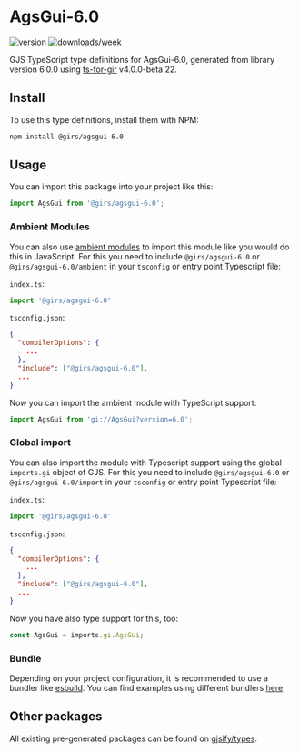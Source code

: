 
# AgsGui-6.0

![version](https://img.shields.io/npm/v/@girs/agsgui-6.0)
![downloads/week](https://img.shields.io/npm/dw/@girs/agsgui-6.0)


GJS TypeScript type definitions for AgsGui-6.0, generated from library version 6.0.0 using [ts-for-gir](https://github.com/gjsify/ts-for-gir) v4.0.0-beta.22.


## Install

To use this type definitions, install them with NPM:
```bash
npm install @girs/agsgui-6.0
```

## Usage

You can import this package into your project like this:
```ts
import AgsGui from '@girs/agsgui-6.0';
```

### Ambient Modules

You can also use [ambient modules](https://github.com/gjsify/ts-for-gir/tree/main/packages/cli#ambient-modules) to import this module like you would do this in JavaScript.
For this you need to include `@girs/agsgui-6.0` or `@girs/agsgui-6.0/ambient` in your `tsconfig` or entry point Typescript file:

`index.ts`:
```ts
import '@girs/agsgui-6.0'
```

`tsconfig.json`:
```json
{
  "compilerOptions": {
    ...
  },
  "include": ["@girs/agsgui-6.0"],
  ...
}
```

Now you can import the ambient module with TypeScript support: 

```ts
import AgsGui from 'gi://AgsGui?version=6.0';
```

### Global import

You can also import the module with Typescript support using the global `imports.gi` object of GJS.
For this you need to include `@girs/agsgui-6.0` or `@girs/agsgui-6.0/import` in your `tsconfig` or entry point Typescript file:

`index.ts`:
```ts
import '@girs/agsgui-6.0'
```

`tsconfig.json`:
```json
{
  "compilerOptions": {
    ...
  },
  "include": ["@girs/agsgui-6.0"],
  ...
}
```

Now you have also type support for this, too:

```ts
const AgsGui = imports.gi.AgsGui;
```

### Bundle

Depending on your project configuration, it is recommended to use a bundler like [esbuild](https://esbuild.github.io/). You can find examples using different bundlers [here](https://github.com/gjsify/ts-for-gir/tree/main/examples).

## Other packages

All existing pre-generated packages can be found on [gjsify/types](https://github.com/gjsify/types).

